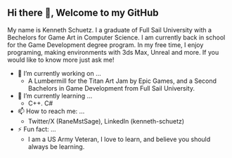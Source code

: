 ## Hi there 👋, Welcome to my GitHub

My name is Kenneth Schuetz. I a graduate of Full Sail University with a Bechelors for Game Art in Computer Science. I am currently back in school for the Game Development degree program. In my free time, I enjoy programing, making environments with 3ds Max, Unreal and more. If you would like to know more just ask me!

* 🔭 I’m currently working on ...
  - A Lumbermill for the Titan Art Jam by Epic Games, and a Second Bachelors in Game Development from Full Sail University.
* 🌱 I’m currently learning ...
  - C++. C#
* 📫 How to reach me: ...
  - Twitter/X (RaneMstSage), LinkedIn (kenneth-schuetz)
* ⚡ Fun fact: ...
  - I am a US Army Veteran, I love to learn, and believe you should always be learning.
